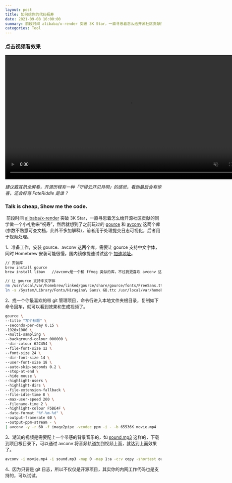 ```yaml
---
layout: post
title: 如何给你的代码祝寿
date: 2021-09-08 16:00:00
summary: 前段时间 alibaba/x-render 突破 3K Star，一直寻思着怎么给开源社区贡献的同学做一个小礼物来“祝寿”，然后就想到了之前玩过的 gource 和 avconv 这两个库(参数不熟悉可查文档，此外不多加解释)，前者用于处理提交日志可视化，后者用于视频处理。
categories: Tool
---
```


### 点击视频看效果

<video width="800" controls  muted preload="metadata"><source src="https://gw.alipayobjects.com/mdn/prod_resou/afts/img/A*NNs6TKOR3isAAAAAAAAAAABkARQnAQ" type="video/mp4"></video>

*建议戴耳机全屏看，开源历程有一种「守得云开见月明」的感觉，看到最后会有惊喜，还会好奇 FateRiddle 是谁？*
​

### Talk is cheap, Show me the code.

​
前段时间 [alibaba/x-render](https://github.com/alibaba/x-render) 突破 3K Star，一直寻思着怎么给开源社区贡献的同学做一个小礼物来“祝寿”，然后就想到了之前玩过的 [gource](https://github.com/acaudwell/Gource) 和 [avconv](https://libav.org/avconv.html) 这两个库(参数不熟悉可查文档，此外不多加解释)，前者用于处理提交日志可视化，后者用于视频处理。
​

1、准备工作，安装 gource、avconv 这两个库，需要让 gource 支持中文字体，同时 Homebrew 安装可能很慢，国内镜像提速试试这个 [加速地址](https://zhuanlan.zhihu.com/p/111014448)。

```bash
// 安装库
brew install gource
brew install libav   //avconv是一个和 ffmeg 类似的库，不过我更喜欢 avconv 这个

// 让 gource 支持中文字体
rm /usr/local/var/homebrew/linked/gource/share/gource/fonts/FreeSans.ttf
ln -s /System/Library/Fonts/Hiragino\ Sans\ GB.ttc /usr/local/var/homebrew/linked/gource/share/gource/fonts/FreeSans.ttf
```

2、找一个你最喜欢的带 git 管理项目，命令行进入本地文件夹根目录，复制如下命令回车，就可以看到效果和生成视频了。

```bash
gource \
--title "写个标题" \
--seconds-per-day 0.15 \
-1920x1080 \
--multi-sampling \
--background-colour 000000 \
--dir-colour 62C454 \
--file-font-size 12 \
--font-size 24 \
--dir-font-size 14 \
--user-font-size 18 \
--auto-skip-seconds 0.2 \
--stop-at-end \
--hide mouse \
--highlight-users \
--highlight-dirs \
--file-extension-fallback \
--file-idle-time 0 \
--max-user-speed 200 \
--filename-time 2 \
--highlight-colour F5BE4F \
--date-format "%Y-%m-%d" \
--output-framerate 60 \
--output-ppm-stream - \
| avconv -y -r 60 -f image2pipe -vcodec ppm -i - -b 65536K movie.mp4
```

3、潮流的视频是需要配上一个带感的背景音乐的，如 [sound.mp3](https://qpluspicture.oss-cn-beijing.aliyuncs.com/up/sound.mp3) 这样的，下载到项目根目录下，可以通过 avconv 将音频轨道加到视频上面，就达到上面效果了。

```bash
avconv -i movie.mp4 -i sound.mp3 -map 0 -map 1:a -c:v copy -shortest output.mp4
```

4、因为只要是 git 日志，所以不仅仅是开源项目，其实你的内网工作代码也是支持的，可以试试。
